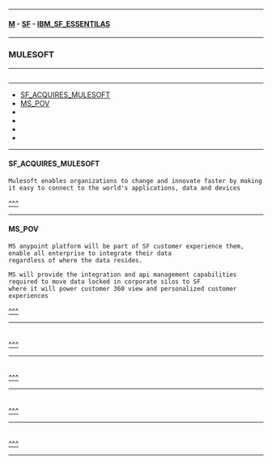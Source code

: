 
---

#### [M](https://github.com/ttltrk/TTT/blob/master/menu.md) - [SF](https://github.com/ttltrk/TTT/blob/master/SALE/SALE.md) - [IBM_SF_ESSENTILAS](https://github.com/ttltrk/TTT/blob/master/SALE/IBM_SF_ESSENTIALS/IBM_SF_ESSENTIALS.md)

---

### MULESOFT

---

```

```

---

* [SF_ACQUIRES_MULESOFT](#SF_ACQUIRES_MULESOFT)
* [MS_POV](#MS_POV)
* [](#)
* [](#)
* [](#)
* [](#)

---

#### SF_ACQUIRES_MULESOFT

```
Mulesoft enables organizations to change and innovate faster by making
it easy to connect to the world's applications, data and devices
```

[^^^](#MULESOFT)

---

#### MS_POV

```
MS anypoint platform will be part of SF customer experience them, enable all enterprise to integrate their data
regardless of where the data resides.

MS will provide the integration and api management capabilities required to move data locked in corporate silos to SF
where it will power customer 360 view and personalized customer experiences 
```

[^^^](#MULESOFT)

---

####

```

```

[^^^](#MULESOFT)

---

####

```

```

[^^^](#MULESOFT)

---

####

```

```

[^^^](#MULESOFT)

---

####

```

```

[^^^](#MULESOFT)

---
